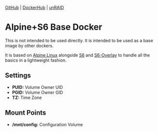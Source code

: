 [GitHub](https://github.com/nephatrine/docker-base-alpine) |
[DockerHub](https://hub.docker.com/r/nephatrine/base-alpine/) |
[unRAID](https://github.com/nephatrine/unraid-docker-templates)

# Alpine+S6 Base Docker

This is not intended to be used directly. It is intended to be used as a base image by other dockers.

It is based on [Alpine Linux](https://alpinelinux.org/) alongside [S6](https://skarnet.org/software/) and [S6-Overlay](https://github.com/just-containers/s6-overlay) to handle all the basics in a lightweight fashion.

## Settings

- **PUID:** Volume Owner UID
- **PGID:** Volume Owner GID
- **TZ:** Time Zone

## Mount Points

- **/mnt/config:** Configuration Volume